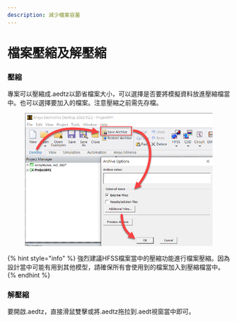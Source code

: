 ```yaml
---
description: 減少檔案容量
---
```


# 檔案壓縮及解壓縮

### 壓縮

專案可以壓縮成.aedtz以節省檔案大小，可以選擇是否要將模擬資料放進壓縮檔當中。也可以選擇要加入的檔案。注意壓縮之前需先存檔。

<figure><img src="../.gitbook/assets/image (13).png" alt=""><figcaption></figcaption></figure>

{% hint style="info" %}
強烈建議HFSS檔案當中的壓縮功能進行檔案壓縮。因為設計當中可能有用到其他模型，請確保所有會使用到的檔案加入到壓縮檔當中。
{% endhint %}

### 解壓縮

要開啟.aedtz，直接滑鼠雙擊或將.aedtz拖拉到.aedt視窗當中即可。
